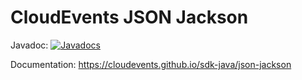 # CloudEvents JSON Jackson

Javadoc: [![Javadocs](http://www.javadoc.io/badge/io.cloudevents/cloudevents-json-jackson.svg?color=green)](http://www.javadoc.io/doc/io.cloudevents/cloudevents-json-jackson)

Documentation: https://cloudevents.github.io/sdk-java/json-jackson
